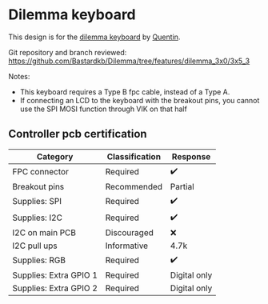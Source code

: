# Dilemma keyboard

This design is for the [dilemma keyboard](https://github.com/Bastardkb/Dilemma/tree/features/dilemma_3x0) by [Quentin](https://github.com/Bastardkb).

Git repository and branch reviewed:
https://github.com/Bastardkb/Dilemma/tree/features/dilemma_3x0/3x5_3

Notes:
* This keyboard requires a Type B fpc cable, instead of a Type A.
* If connecting an LCD to the keyboard with the breakout pins, you cannot use the SPI MOSI function through VIK on that half

## Controller pcb certification

| Category                 | Classification          | Response           |
| -----------------------  | ----------------------- | ------------------ |
| FPC connector            | Required                | :heavy_check_mark: |
| Breakout pins            | Recommended             | Partial            |
| Supplies: SPI            | Required                | :heavy_check_mark: |
| Supplies: I2C            | Required                | :heavy_check_mark: |
| I2C on main PCB          | Discouraged             | :x:                |
| I2C pull ups             | Informative             | 4.7k               |
| Supplies: RGB            | Required                | :heavy_check_mark: |
| Supplies: Extra GPIO 1   | Required                | Digital only       |
| Supplies: Extra GPIO 2   | Required                | Digital only       |
